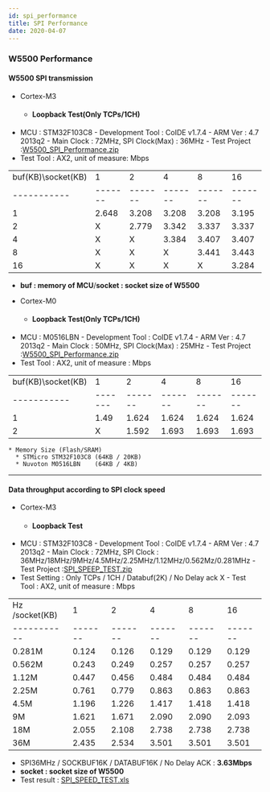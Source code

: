 ```yaml
---
id: spi_performance
title: SPI Performance
date: 2020-04-07
---
```


### W5500 Performance

#### W5500 SPI transmission


  * Cortex-M3 
    * #### Loopback Test(Only TCPs/1CH) #### 
- MCU : STM32F103C8 -
Development Tool : CoIDE v1.7.4 - ARM Ver : 4.7 2013q2 - Main Clock :
72MHz, SPI Clock(Max) : 36MHz - Test Project
:[W5500_SPI_Performance.zip](/img/products/w5500/application/w5500_spi_performance.zip)
- Test Tool : AX2, unit of measure: Mbps

|                     |          |          |          |          |          |
| ------------------- | -------- | -------- | -------- | -------- | -------- |
| buf(KB)\\socket(KB) | 1        | 2        | 4        | 8        | 16       |
| -----------        | ------- | ------- | ------- | ------- | ------- |
| 1                   | 2.648    | 3.208    | 3.208    | 3.208    | 3.195    |
| 2                   | X        | 2.779    | 3.342    | 3.337    | 3.337    |
| 4                   | X        | X        | 3.384    | 3.407    | 3.407    |
| 8                   | X        | X        | X        | 3.441    | 3.443    |
| 16                  | X        | X        | X        | X        | 3.284    |

  - **buf : memory of MCU**/**socket : socket size of W5500** 




  * Cortex-M0
    * #### Loopback Test(Only TCPs/1CH) #### 
- MCU : M0516LBN -
Development Tool : CoIDE v1.7.4 - ARM Ver : 4.7 2013q2 - Main Clock :
50MHz, SPI Clock(Max) : 25MHz - Test Project
:[W5500_SPI_Performance.zip](/img/products/w5500/application/w5500_spi_performance.zip)
- Test Tool : AX2, unit of measure : Mbps

|                     |          |          |          |          |          |
| ------------------- | -------- | -------- | -------- | -------- | -------- |
| buf(KB)\\socket(KB) | 1        | 2        | 4        | 8        | 16       |
| -----------        | ------- | ------- | ------- | ------- | ------- |
| 1                   | 1.49     | 1.624    | 1.624    | 1.624    | 1.624    |
| 2                   | X        | 1.592    | 1.693    | 1.693    | 1.693    |



    * Memory Size (Flash/SRAM)
      * STMicro STM32F103C8 (64KB / 20KB)
      * Nuvoton M0516LBN    (64KB / 4KB)


 --- 

#### Data throughput according to SPI clock speed


  * Cortex-M3
    * #### Loopback Test #### 
- MCU : STM32F103C8 - Development Tool :
CoIDE v1.7.4 - ARM Ver : 4.7 2013q2 - Main Clock : 72MHz, SPI Clock :
36MHz/18MHz/9MHz/4.5MHz/2.25MHz/1.12MHz/0.562Mz/0.281MHz - Test Project
:[SPI_SPEEP_TEST.zip](/img/products/w5500/application/w5500_spispeed_test_loopback_20140212.zip)
- Test Setting : Only TCPs / 1CH / Databuf(2K) / No Delay ack X - Test
Tool : AX2, unit of measure : Mbps

|                |          |          |          |          |          |
| -------------- | -------- | -------- | -------- | -------- | -------- |
| Hz /socket(KB) | 1        | 2        | 4        | 8        | 16       |
| -----------   | ------- | ------- | ------- | ------- | ------- |
| 0.281M         | 0.124    | 0.126    | 0.129    | 0.129    | 0.129    |
| 0.562M         | 0.243    | 0.249    | 0.257    | 0.257    | 0.257    |
| 1.12M          | 0.447    | 0.456    | 0.484    | 0.484    | 0.484    |
| 2.25M          | 0.761    | 0.779    | 0.863    | 0.863    | 0.863    |
| 4.5M           | 1.196    | 1.226    | 1.417    | 1.418    | 1.418    |
| 9M             | 1.621    | 1.671    | 2.090    | 2.090    | 2.093    |
| 18M            | 2.055    | 2.108    | 2.738    | 2.738    | 2.738    |
| 36M            | 2.435    | 2.534    | 3.501    | 3.501    | 3.501    |

  - SPI36MHz / SOCKBUF16K / DATABUF16K / No Delay ACK : **3.63Mbps**
  - **socket : socket size of W5500** 
  - Test result :
    [SPI_SPEED_TEST.xls](/img/products/w5500/application/spi_speed.xlsx)
